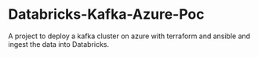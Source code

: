 # Databricks-Kafka-Azure-Poc

A project to deploy a kafka cluster on azure with terraform and ansible and ingest the data into Databricks.
